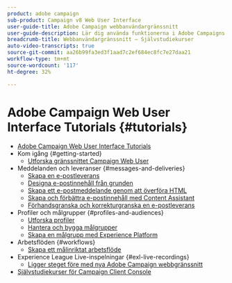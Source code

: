 ```yaml
---
product: adobe campaign
sub-product: Campaign v8 Web User Interface
user-guide-title: Adobe Campaign webbanvändargränssnitt
user-guide-description: Lär dig använda funktionerna i Adobe Campaigns webbanvändargränssnitt.
breadcrumb-title: Webbanvändargränssnitt – Självstudiekurser
auto-video-transcripts: true
source-git-commit: aa26b99fa3ed3f1aad7c2ef684ec8fc7e27daa21
workflow-type: tm+mt
source-wordcount: '117'
ht-degree: 32%

---
```



# Adobe Campaign Web User Interface Tutorials {#tutorials}

+ [Adobe Campaign Web User Interface Tutorials](/help/ac-web-learn-main/overview.md)
+ Kom igång {#getting-started}
   + [Utforska gränssnittet Campaign Web User](/help/get-started/explore-the-web-ui.md)
+ Meddelanden och leveranser {#messages-and-deliveries}
   + [Skapa en e-postleverans](/help/deliveries/create-an-email-delivery.md)
   + [Designa e-postinnehåll från grunden](/help/design-the-delivery/create-email-content-from-scratch.md)
   + [Skapa ett e-postmeddelande genom att överföra HTML](/help/design-the-delivery/create-an-email-by-uploading-html.md)
   + [Skapa och förbättra e-postinnehåll med Content Assistant](/help/design-the-delivery/create-and-improve-email-content-with-the-content-assistant.md)
   + [Förhandsgranska och korrekturgranska en e-postleverans](/help/deliveries/preview-and-proof-an-email-delivery.md)
+ Profiler och målgrupper {#profiles-and-audiences}
   + [Utforska profiler](/help/profiles-and-audiences/explore-profiles.md)
   + [Hantera och bygga målgrupper](/help/profiles-and-audiences/manage-and-build-audiences.md)
   + [Skapa en målgrupp med Experience Platform](/help/profiles-and-audiences/create-an-audience-with-experience-platform.md)
+ Arbetsflöden {#workflows}
   + [Skapa ett målinriktat arbetsflöde](/help/workflows/create-a-targeting-workflow.md)
+ Experience League Live-inspelningar {#exl-live-recordings}
   + [Ligger steget före med nya Adobe Campaign webbgränssnitt](https://experienceleague.adobe.com/docs/events/experience-league-live-recordings/episodes/exl-live-episode-02-29-24.html)
+ [Självstudiekurser för Campaign Client Console](https://experienceleague.adobe.com/docs/campaign-learn/tutorials/overview.html)

